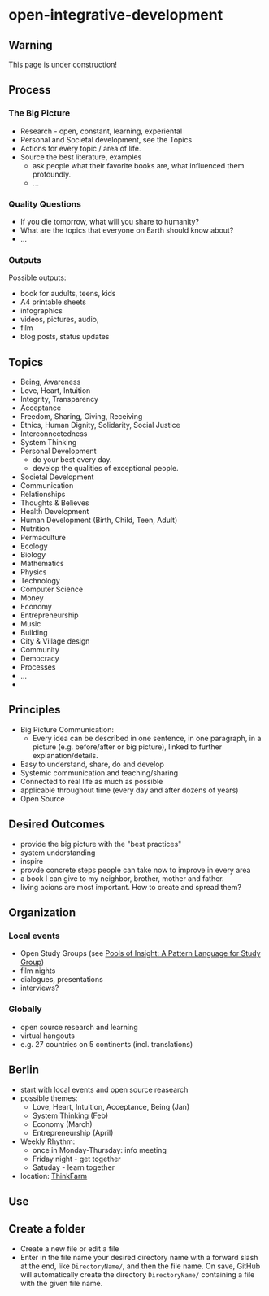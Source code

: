 open-integrative-development
============================

## Warning

This page is under construction!

## Process

### The Big Picture

* Research - open, constant, learning, experiental
* Personal and Societal development, see the Topics
* Actions for every topic / area of life.
* Source the best literature, examples
    * ask people what their favorite books are, what influenced them profoundly.
    * ...

### Quality Questions

* If you die tomorrow, what will you share to humanity?
* What are the topics that everyone on Earth should know about?
* ...

### Outputs
Possible outputs:

* book for audults, teens, kids
* A4 printable sheets
* infographics
* videos, pictures, audio,
* film
* blog posts, status updates

## Topics

* Being, Awareness
* Love, Heart, Intuition
* Integrity, Transparency
* Acceptance
* Freedom, Sharing, Giving, Receiving
* Ethics, Human Dignity, Solidarity, Social Justice
* Interconnectedness
* System Thinking
* Personal Development
    * do your best every day.
    * develop the qualities of exceptional people.
* Societal Development
* Communication
* Relationships
* Thoughts & Believes
* Health Development
* Human Development (Birth, Child, Teen, Adult)
* Nutrition
* Permaculture
* Ecology
* Biology
* Mathematics
* Physics
* Technology
* Computer Science
* Money
* Economy
* Entrepreneurship
* Music
* Building
* City & Village design
* Community
* Democracy
* Processes
* ...
* 

## Principles

* Big Picture Communication:
    * Every idea can be described in one sentence, in one paragraph, in a picture (e.g. before/after or big picture), linked to further explanation/details.
* Easy to understand, share, do and develop
* Systemic communication and teaching/sharing
* Connected to real life as much as possible
* applicable throughout time (every day and after dozens of years)
* Open Source


## Desired Outcomes

* provide the big picture with the "best practices"
* system understanding
* inspire
* provde concrete steps people can take now to improve in every area
* a book I can give to my neighbor, brother, mother and father.
* living acions are most important. How to create and spread them?

 
## Organization


### Local events

* Open Study Groups (see [Pools of Insight: A Pattern Language for Study Group](http://www.industriallogic.com/wp-content/uploads/2012/03/khdraft1.pdf))
* film nights
* dialogues, presentations
* interviews?


### Globally

* open source research and learning
* virtual hangouts
* e.g. 27 countries on 5 continents (incl. translations)

## Berlin


* start with local events and open source reasearch
* possible themes:
    * Love, Heart, Intuition, Acceptance, Being (Jan)
    * System Thinking (Feb)
    * Economy (March)
    * Entrepreneurship (April)
* Weekly Rhythm:
    * once in Monday-Thursday: info meeting
    * Friday night - get together
    * Satuday - learn together
* location: [ThinkFarm](http://berlin.thinkfarm.de/)



## Use

## Create a folder

* Create a new file or edit a file
* Enter in the file name your desired directory name with a forward slash at the end, like ``DirectoryName/``, and then the file name. On save, GitHub will automatically create the directory ``DirectoryName/`` containing a file with the given file name.
